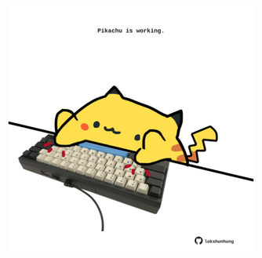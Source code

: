 <!-- built at 13/01/2024, 11:00:47 UTC -->
<p align="center">
  <img width="500" height="500" src="./ReadmeImage.svg">
</p>
